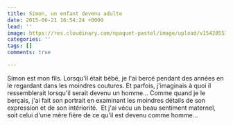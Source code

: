 ```yaml
---
title: Simon, un enfant devenu adulte
date: 2015-06-21 16:54:24 +0000
lead: ''
image: https://res.cloudinary.com/npaquet-pastel/image/upload/v1542855143/Simon-site-pensee.jpg
categories: ''
tags: []
comments: true

---
```

Simon est mon fils. Lorsqu'il était bébé, je l'ai bercé pendant des années en le regardant dans les moindres coutures. Et parfois, j'imaginais à quoi il ressemblerait lorsqu'il serait devenu un homme... Comme quand je le berçais, j'ai fait son portrait en examinant les moindres détails de son expression et de son intériorité.  Et j'ai vécu un beau sentiment maternel, soit celui d'une mère fière de ce qu'il est devenu comme homme...